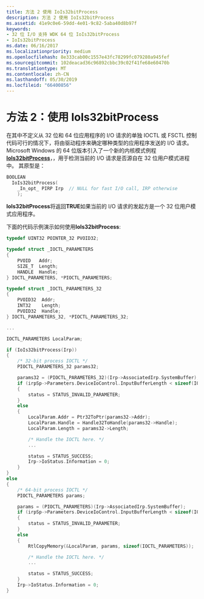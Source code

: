 ```yaml
---
title: 方法 2 使用 IoIs32bitProcess
description: 方法 2 使用 IoIs32bitProcess
ms.assetid: 41e9c0e6-59dd-4e01-9c82-5aba40d8b97f
keywords:
- 32 位 I/O 支持 WDK 64 位 IoIs32bitProcess
- IoIs32bitProcess
ms.date: 06/16/2017
ms.localizationpriority: medium
ms.openlocfilehash: 8e333cab00c1557e43fc78299fc079280a945fef
ms.sourcegitcommit: 102deacad36c96892cbbc39c02f41fe68e60470b
ms.translationtype: MT
ms.contentlocale: zh-CN
ms.lasthandoff: 05/30/2019
ms.locfileid: "66400856"
---
```

# <a name="technique-2-using-iois32bitprocess"></a>方法 2：使用 IoIs32bitProcess





在其中不定义从 32 位和 64 位应用程序的 I/O 请求的单独 IOCTL 或 FSCTL 控制代码可行的情况下，将由驱动程序来确定哪种类型的应用程序发送的 I/O 请求。 Microsoft Windows 的 64 位版本引入了一个新的内核模式例程[ **IoIs32bitProcess**](https://msdn.microsoft.com/library/windows/hardware/ff549372)，，用于检测当前的 I/O 请求是否源自在 32 位用户模式进程中。 其原型是：

```cpp
BOOLEAN
  IoIs32bitProcess(
    _In_opt_ PIRP Irp  // NULL for fast I/O call, IRP otherwise
    );
```

**IoIs32bitProcess**将返回**TRUE**如果当前的 I/O 请求的发起方是一个 32 位用户模式应用程序。

下面的代码示例演示如何使用**IoIs32bitProcess**:

```cpp
typedef UINT32 POINTER_32 PVOID32;

typedef struct _IOCTL_PARAMETERS
{
    PVOID   Addr;
    SIZE_T  Length;
    HANDLE  Handle;
} IOCTL_PARAMETERS, *PIOCTL_PARAMETERS;

typedef struct _IOCTL_PARAMETERS_32
{
    PVOID32  Addr;
    INT32    Length;
    PVOID32  Handle;
} IOCTL_PARAMETERS_32, *PIOCTL_PARAMETERS_32;

...

IOCTL_PARAMETERS LocalParam;

if (IoIs32bitProcess(Irp))
{ 
    /* 32-bit process IOCTL */
    PIOCTL_PARAMETERS_32 params32;

    params32 = (PIOCTL_PARAMETERS_32)(Irp->AssociatedIrp.SystemBuffer);
    if (irpSp->Parameters.DeviceIoControl.InputBufferLength < sizeof(IOCTL_PARAMETERS_32))
    {
        status = STATUS_INVALID_PARAMETER;
    }
    else
    {
        LocalParam.Addr = Ptr32ToPtr(params32->Addr);
        LocalParam.Handle = Handle32ToHandle(params32->Handle);
        LocalParam.Length = params32->Length;

        /* Handle the IOCTL here. */
        ...

        status = STATUS_SUCCESS;
        Irp->IoStatus.Information = 0;
    }
}
else
{  
    /* 64-bit process IOCTL */
    PIOCTL_PARAMETERS params;

    params = (PIOCTL_PARAMETERS)(Irp->AssociatedIrp.SystemBuffer);
    if (irpSp->Parameters.DeviceIoControl.InputBufferLength < sizeof(IOCTL_PARAMETERS))
    {
        status = STATUS_INVALID_PARAMETER;
    }
    else
    {
        RtlCopyMemory(&LocalParam, params, sizeof(IOCTL_PARAMETERS));

        /* Handle the IOCTL here. */
        ...

        status = STATUS_SUCCESS;
    }
    Irp->IoStatus.Information = 0;
}
```

 

 




